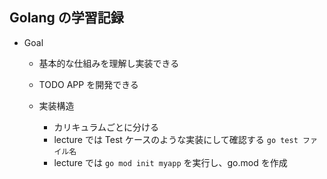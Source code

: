 ## Golang の学習記録

- Goal

  - 基本的な仕組みを理解し実装できる
  - TODO APP を開発できる

  - 実装構造
    - カリキュラムごとに分ける
    - lecture では Test ケースのような実装にして確認する `go test ファイル名`
    - lecture では `go mod init myapp` を実行し、go.mod を作成
